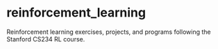 # reinforcement_learning
Reinforcement learning exercises, projects, and programs following the Stanford CS234 RL course.
